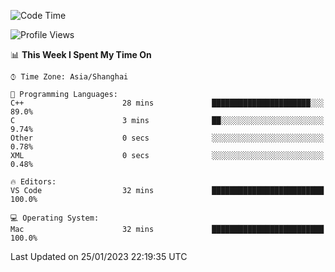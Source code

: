 <!--START_SECTION:waka-->
![Code Time](http://img.shields.io/badge/Code%20Time-454%20hrs%2018%20mins-blue)

![Profile Views](http://img.shields.io/badge/Profile%20Views-0-blue)

📊 **This Week I Spent My Time On** 

```text
⌚︎ Time Zone: Asia/Shanghai

💬 Programming Languages: 
C++                      28 mins             ██████████████████████░░░   89.0% 
C                        3 mins              ██░░░░░░░░░░░░░░░░░░░░░░░   9.74% 
Other                    0 secs              ░░░░░░░░░░░░░░░░░░░░░░░░░   0.78% 
XML                      0 secs              ░░░░░░░░░░░░░░░░░░░░░░░░░   0.48%

🔥 Editors: 
VS Code                  32 mins             █████████████████████████   100.0%

💻 Operating System: 
Mac                      32 mins             █████████████████████████   100.0%

```


 Last Updated on 25/01/2023 22:19:35 UTC
<!--END_SECTION:waka-->